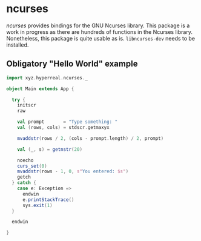 ncurses
=======

*ncurses* provides bindings for the GNU Ncurses library.  This package is a work in progress as there are hundreds of functions in the Ncurses library.  Nonetheless, this package is quite usable as is.  `libncurses-dev` needs to be installed.

Obligatory "Hello World" example
--------------------------------

```scala
import xyz.hyperreal.ncurses._

object Main extends App {

  try {
    initscr
    raw

    val prompt       = "Type something: "
    val (rows, cols) = stdscr.getmaxyx

    mvaddstr(rows / 2, (cols - prompt.length) / 2, prompt)

    val (_, s) = getnstr(20)

    noecho
    curs_set(0)
    mvaddstr(rows - 1, 0, s"You entered: $s")
    getch
  } catch {
    case e: Exception =>
      endwin
      e.printStackTrace()
      sys.exit(1)
  }

  endwin

}
```
